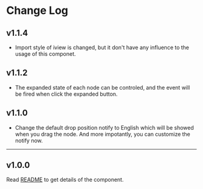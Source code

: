 # Change Log

## v1.1.4
- Import style of iview is changed, but it don't have any influence to the usage of this componet.

## v1.1.2
- The expanded state of each node can be controled, and the event will be fired when click the expanded button.

## v1.1.0
- Change the default drop position notify to English which will be showed when you drag the node. And more impotantly, you can customize the notify now.

-----
## v1.0.0
Read <a href="./README.en-gb.md">README</a> to get details of the component.
